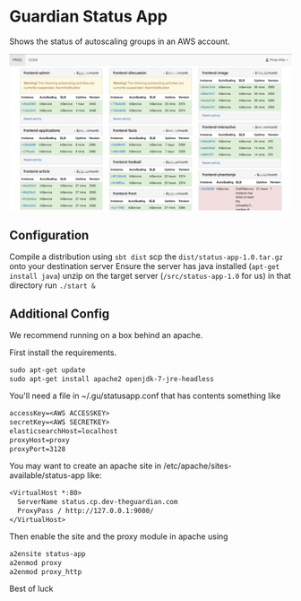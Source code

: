 Guardian Status App
=====================================

Shows the status of autoscaling groups in an AWS account.

![Status app in action](screenshot.png)

Configuration
-------------

Compile a distribution using ```sbt dist```
scp the ```dist/status-app-1.0.tar.gz``` onto your destination server
Ensure the server has java installed (```apt-get install java```)
unzip on the target server (```/src/status-app-1.0``` for us)
in that directory run ```./start &```

Additional Config
-----------------

We recommend running on a box behind an apache.

First install the requirements.

```
sudo apt-get update
sudo apt-get install apache2 openjdk-7-jre-headless
```

You'll need a file in ~/.gu/statusapp.conf that has contents something like
```
accessKey=<AWS ACCESSKEY>
secretKey=<AWS SECRETKEY>
elasticsearchHost=localhost
proxyHost=proxy
proxyPort=3128
```

You may want to create an apache site in /etc/apache/sites-available/status-app like:
```
<VirtualHost *:80>
  ServerName status.cp.dev-theguardian.com
  ProxyPass / http://127.0.0.1:9000/
</VirtualHost>
```
Then enable the site and the proxy module in apache using
```
a2ensite status-app
a2enmod proxy
a2enmod proxy_http
```

Best of luck
